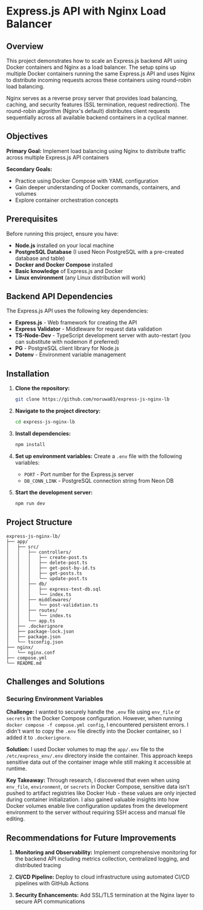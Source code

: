 # Express.js API with Nginx Load Balancer

## Overview

This project demonstrates how to scale an Express.js backend API using Docker containers and Nginx as a load balancer. The setup spins up multiple Docker containers running the same Express.js API and uses Nginx to distribute incoming requests across these containers using round-robin load balancing.

Nginx serves as a reverse proxy server that provides load balancing, caching, and security features (SSL termination, request redirection). The round-robin algorithm (Nginx's default) distributes client requests sequentially across all available backend containers in a cyclical manner.

## Objectives

**Primary Goal:** Implement load balancing using Nginx to distribute traffic across multiple Express.js API containers

**Secondary Goals:** 
- Practice using Docker Compose with YAML configuration
- Gain deeper understanding of Docker commands, containers, and volumes
- Explore container orchestration concepts

## Prerequisites

Before running this project, ensure you have:

- **Node.js** installed on your local machine
- **PostgreSQL Database** (I used Neon PostgreSQL with a pre-created database and table)
- **Docker and Docker Compose** installed
- **Basic knowledge** of Express.js and Docker
- **Linux environment** (any Linux distribution will work)

## Backend API Dependencies

The Express.js API uses the following key dependencies:

- **Express.js** - Web framework for creating the API
- **Express Validator** - Middleware for request data validation
- **TS-Node-Dev** - TypeScript development server with auto-restart (you can substitute with nodemon if preferred)
- **PG** - PostgreSQL client library for Node.js
- **Dotenv** - Environment variable management

## Installation

1. **Clone the repository:**
   ```bash
   git clone https://github.com/noruwa03/express-js-nginx-lb
   ```

2. **Navigate to the project directory:**
   ```bash
   cd express-js-nginx-lb
   ```

3. **Install dependencies:**
   ```bash
   npm install
   ```

4. **Set up environment variables:**
   Create a `.env` file with the following variables:
   - `PORT` - Port number for the Express.js server
   - `DB_CONN_LINK` - PostgreSQL connection string from Neon DB

5. **Start the development server:**
   ```bash
   npm run dev
   ```

## Project Structure

```
express-js-nginx-lb/
├── app/
│   ├── src/
│   │   ├── controllers/
│   │   │   ├── create-post.ts
│   │   │   ├── delete-post.ts
│   │   │   ├── get-post-by-id.ts
│   │   │   ├── get-posts.ts
│   │   │   └── update-post.ts
│   │   ├── db/
│   │   │   ├── express-test-db.sql
│   │   │   └── index.ts
│   │   ├── middlewares/
│   │   │   └── post-validation.ts
│   │   ├── routes/
│   │   │   └── index.ts
│   │   └── app.ts
│   ├── .dockerignore
│   ├── package-lock.json
│   ├── package.json
│   └── tsconfig.json
├── nginx/
│   └── nginx.conf
├── compose.yml
└── README.md
```

## Challenges and Solutions

### Securing Environment Variables

**Challenge:** I wanted to securely handle the `.env` file using `env_file` or `secrets` in the Docker Compose configuration. However, when running `docker compose -f compose.yml config`, I encountered persistent errors. I didn't want to copy the `.env` file directly into the Docker container, so I added it to `.dockerignore`.

**Solution:** I used Docker volumes to map the `app/.env` file to the `/etc/express_env/.env` directory inside the container. This approach keeps sensitive data out of the container image while still making it accessible at runtime.

**Key Takeaway:** Through research, I discovered that even when using `env_file`, `environment`, or `secrets` in Docker Compose, sensitive data isn't pushed to artifact registries like Docker Hub - these values are only injected during container initialization. I also gained valuable insights into how Docker volumes enable live configuration updates from the development environment to the server without requiring SSH access and manual file editing.

## Recommendations for Future Improvements

1. **Monitoring and Observability:** Implement comprehensive monitoring for the backend API including metrics collection, centralized logging, and distributed tracing

2. **CI/CD Pipeline:** Deploy to cloud infrastructure using automated CI/CD pipelines with GitHub Actions

3. **Security Enhancements:** Add SSL/TLS termination at the Nginx layer to secure API communications
